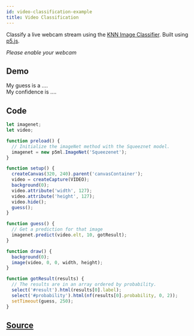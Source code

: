 ```yaml
---
id: video-classification-example
title: Video Classification
---
```


Classify a live webcam stream using the [KNN Image Classifier](api-Imagenet.md). Built using [p5.js](https://p5js.org/).

*Please enable your webcam*

## Demo

<div class="example">
  <div id="canvasContainer"></div>
  <p>My guess is a <span id="result">...</span>.
  <br/>My confidence is <span id="probability">...</span>.
  </p>
</div>

<script src="assets/scripts/example-video-classification.js"></script>

## Code

```javascript
let imagenet;
let video;

function preload() {
  // Initialize the imageNet method with the Squeeznet model.
  imagenet = new p5ml.ImageNet('Squeezenet');
}

function setup() {
  createCanvas(320, 240).parent('canvasContainer');
  video = createCapture(VIDEO);
  background(0);
  video.attribute('width', 127);
  video.attribute('height', 127);
  video.hide();
  guess();
}

function guess() {
  // Get a prediction for that image
  imagenet.predict(video.elt, 10, gotResult);
}

function draw() {
  background(0);
  image(video, 0, 0, width, height);
}

function gotResult(results) {
  // The results are in an array ordered by probability.
  select('#result').html(results[0].label);
  select('#probability').html(nf(results[0].probability, 0, 2));
  setTimeout(guess, 250);
}

```

## [Source]()

